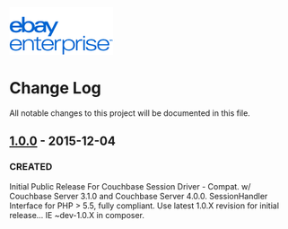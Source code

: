 ![eBay logo](docs/static/logo-vert.png)

# Change Log
All notable changes to this project will be documented in this file.

## [1.0.0] - 2015-12-04
### CREATED
Initial Public Release For Couchbase Session Driver - Compat. w/ Couchbase Server 3.1.0 and Couchbase Server 4.0.0. SessionHandler Interface for PHP > 5.5, fully compliant. Use latest 1.0.X revision for initial release... IE ~dev-1.0.X in composer.

[1.0.0]: https://github.com/eBayEnterprise/magento-couchbase-backend/tree/1.0.4
